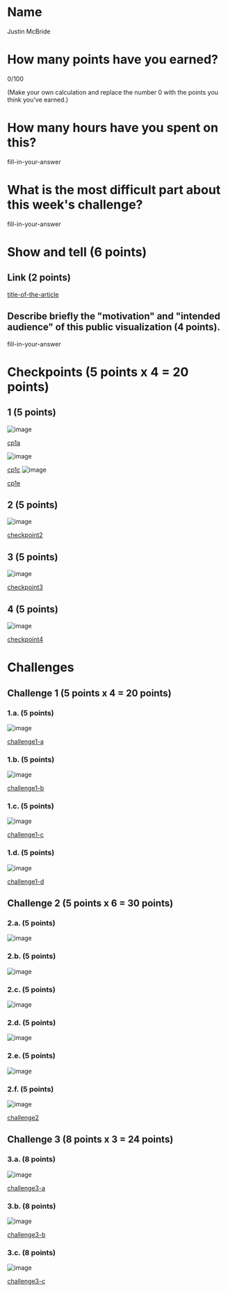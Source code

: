# Name

Justin McBride

# How many points have you earned?

0/100

(Make your own calculation and replace the number 0 with the points you think you've earned.)

# How many hours have you spent on this?

fill-in-your-answer

# What is the most difficult part about this week's challenge?

fill-in-your-answer

# Show and tell (6 points)

## Link (2 points)

[title-of-the-article](http://link-to-an-example-of-big-data-visualization-in-a-public-space)

## Describe briefly the "motivation" and "intended audience" of this public visualization (4 points).

fill-in-your-answer

# Checkpoints (5 points x 4 = 20 points)

## 1 (5 points)

![image](images/cp1a.png?raw=true)

[cp1a](cp1a.html)

![image](images/cp1c.png?raw=true)

[cp1c](cp1c.html)
![image](images/cp1e.png?raw=true)

[cp1e](cp1e.html)

## 2 (5 points)

![image](images/cp2.png?raw=true)

[checkpoint2](cp2.html)

## 3 (5 points)

![image](images/cp3.png?raw=true)

[checkpoint3](cp3.html)

## 4 (5 points)

![image](images/cp4.png?raw=true)

[checkpoint4](cp4.html)

# Challenges

## Challenge 1 (5 points x 4 = 20 points)

### 1.a. (5 points)

![image](images/ch1a.png?raw=true)

[challenge1-a](ch1a.html)

### 1.b. (5 points)

![image](images/ch1b.png?raw=true)

[challenge1-b](ch1b.html)

### 1.c. (5 points)

![image](images/ch1c.png?raw=true)

[challenge1-c](ch1d.html)

### 1.d. (5 points)

![image](images/ch1d.png?raw=true)

[challenge1-d](ch1d.html)

## Challenge 2 (5 points x 6 = 30 points)

### 2.a. (5 points)

![image](images/ch2a.png?raw=true)

### 2.b. (5 points)

![image](image.png?raw=true)

### 2.c. (5 points)

![image](image.png?raw=true)

### 2.d. (5 points)

![image](image.png?raw=true)

### 2.e. (5 points)

![image](image.png?raw=true)

### 2.f. (5 points)

![image](image.png?raw=true)

[challenge2](checkpoint2.html)

## Challenge 3 (8 points x 3 = 24 points)

### 3.a. (8 points)

![image](image.png?raw=true)

[challenge3-a](checkpoint3-a.html)

### 3.b. (8 points)

![image](image.png?raw=true)

[challenge3-b](checkpoint3-b.html)

### 3.c. (8 points)

![image](image.png?raw=true)

[challenge3-c](checkpoint3-c.html)
